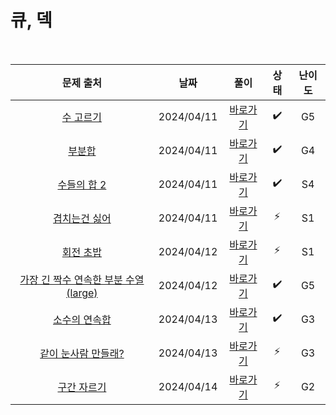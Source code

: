 # 큐, 덱

<br>

|                                   문제 출처                                    |    날짜    |          풀이          | 상태 | 난이도 |
| :----------------------------------------------------------------------------: | :--------: | :--------------------: | :--: | :----: |
|               [수 고르기](https://www.acmicpc.net/problem/2230)                | 2024/04/11 | [바로가기](./2230.js)  |  ✔️  |   G5   |
|                 [부분합](https://www.acmicpc.net/problem/1806)                 | 2024/04/11 | [바로가기](./1806.js)  |  ✔️  |   G4   |
|              [수들의 합 2](https://www.acmicpc.net/problem/2003)               | 2024/04/11 | [바로가기](./2003.js)  |  ✔️  |   S4   |
|             [겹치는건 싫어](https://www.acmicpc.net/problem/20922)             | 2024/04/11 | [바로가기](./20922.js) |  ⚡  |   S1   |
|               [회전 초밥](https://www.acmicpc.net/problem/2531)                | 2024/04/12 | [바로가기](./2531.js)  |  ⚡  |   S1   |
| [가장 긴 짝수 연속한 부분 수열 (large)](https://www.acmicpc.net/problem/22862) | 2024/04/12 | [바로가기](./22862.js) |  ✔️  |   G5   |
|             [소수의 연속합](https://www.acmicpc.net/problem/1644)              | 2024/04/13 | [바로가기](./1644.js)  |  ✔️  |   G3   |
|          [같이 눈사람 만들래?](https://www.acmicpc.net/problem/20366)          | 2024/04/13 | [바로가기](./20366.js) |  ⚡  |   G3   |
|              [구간 자르기](https://www.acmicpc.net/problem/2283)               | 2024/04/14 | [바로가기](./2283.js)  |  ⚡  |   G2   |
